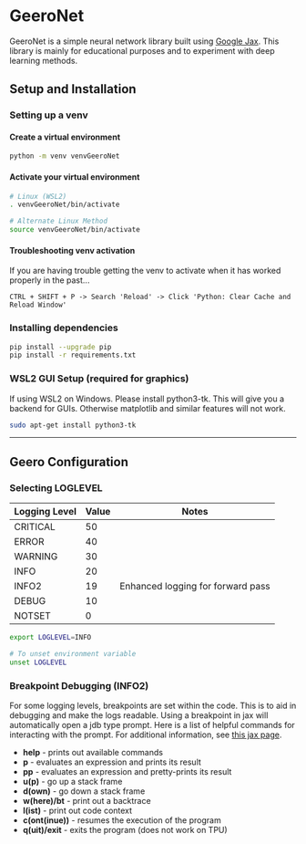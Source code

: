 # GeeroNet

GeeroNet is a simple neural network library built using [Google Jax](https://github.com/google/jax). This library is mainly for educational purposes and to experiment with deep learning methods.

## Setup and Installation

### Setting up a venv

#### Create a virtual environment

```bash
python -m venv venvGeeroNet
```

#### Activate your virtual environment
```bash
# Linux (WSL2)
. venvGeeroNet/bin/activate

# Alternate Linux Method
source venvGeeroNet/bin/activate
```

#### Troubleshooting venv activation

If you are having trouble getting the venv to activate when it has worked properly in the past...
```
CTRL + SHIFT + P -> Search 'Reload' -> Click 'Python: Clear Cache and Reload Window'
```

### Installing dependencies

```bash
pip install --upgrade pip
pip install -r requirements.txt
```

### WSL2 GUI Setup (required for graphics)

If using WSL2 on Windows. Please install python3-tk. This will give you a backend for GUIs. Otherwise matplotlib and similar features will not work.

```bash
sudo apt-get install python3-tk
```

---

## Geero Configuration

### Selecting LOGLEVEL

| Logging Level | Value | Notes |
| ------------- | ------------- | ----- |
| CRITICAL      | 50            |       |
| ERROR         | 40            |       |
| WARNING       | 30            |       |
| INFO          | 20            |       |
| INFO2         | 19            | Enhanced logging for forward pass |
| DEBUG         | 10            |       |
| NOTSET        | 0             |       |

```bash
export LOGLEVEL=INFO

# To unset environment variable
unset LOGLEVEL
```

### Breakpoint Debugging (INFO2)

For some logging levels, breakpoints are set within the code. This is to aid in debugging and make the logs readable. Using a breakpoint in jax will automatically open a jdb type prompt. Here is a list of helpful commands for interacting with the prompt. For additional information, see [this jax page](https://jax.readthedocs.io/en/latest/debugging/print_breakpoint.html#interactive-inspection-with-jax-debug-breakpoint).

- **help** - prints out available commands
- **p** - evaluates an expression and prints its result
- **pp** - evaluates an expression and pretty-prints its result
- **u(p)** - go up a stack frame
- **d(own)** - go down a stack frame
- **w(here)/bt** - print out a backtrace
- **l(ist)** - print out code context
- **c(ont(inue))** - resumes the execution of the program
- **q(uit)/exit** - exits the program (does not work on TPU)